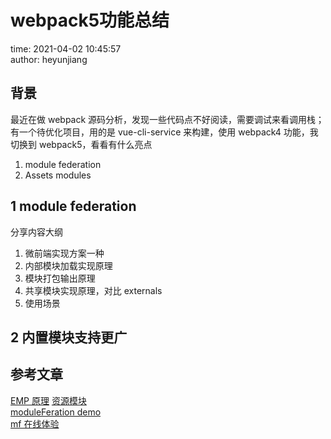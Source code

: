 # webpack5功能总结

time: 2021-04-02 10:45:57  
author: heyunjiang

## 背景

最近在做 webpack 源码分析，发现一些代码点不好阅读，需要调试来看调用栈；有一个待优化项目，用的是 vue-cli-service 来构建，使用 webpack4 功能，我切换到 webpack5，看看有什么亮点

1. module federation
2. Assets modules

## 1 module federation

分享内容大纲  
1. 微前端实现方案一种
2. 内部模块加载实现原理
3. 模块打包输出原理
4. 共享模块实现原理，对比 externals
5. 使用场景

## 2 内置模块支持更广

## 参考文章

[EMP 原理](https://github.com/efoxTeam/emp/wiki/%E3%80%8Amodule-Federation%E5%8E%9F%E7%90%86%E5%AD%A6%E4%B9%A0%E3%80%8B)
[资源模块](https://webpack.docschina.org/guides/asset-modules/)  
[moduleFeration demo](https://github.com/module-federation/module-federation-examples/tree/master/advanced-api/dynamic-remotes)  
[mf 在线体验](https://stackblitz.com/github/webpack/webpack.js.org/tree/master/examples/module-federation?file=app2%2Fwebpack.config.js&terminal=start&terminal=)
